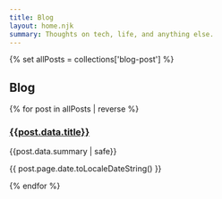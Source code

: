 ```yaml
---
title: Blog
layout: home.njk
summary: Thoughts on tech, life, and anything else.
---
```


{% set allPosts = collections['blog-post'] %}

## Blog

{% for post in allPosts | reverse %}

### [{{post.data.title}}]({{post.page.url}})

{{post.data.summary | safe}}

{{ post.page.date.toLocaleDateString() }}

{% endfor %}
